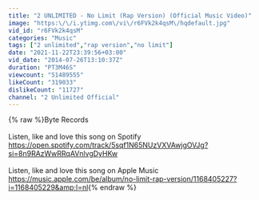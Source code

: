 ```yaml
---
title: "2 UNLIMITED - No Limit (Rap Version) (Official Music Video)"
image: "https:\/\/i.ytimg.com\/vi\/r6FVk2k4qsM\/hqdefault.jpg"
vid_id: "r6FVk2k4qsM"
categories: "Music"
tags: ["2 unlimited","rap version","no limit"]
date: "2021-11-22T23:39:56+03:00"
vid_date: "2014-07-26T13:10:37Z"
duration: "PT3M46S"
viewcount: "51489555"
likeCount: "319033"
dislikeCount: "11727"
channel: "2 Unlimited Official"
---
```

{% raw %}Byte Records<br /><br />Listen, like and love this song on Spotify<br /><a rel="nofollow" target="blank" href="https://open.spotify.com/track/5sqf1N65NUzVXVAwjgOVJg?si=8n9RAzWwRRqAVnlvgDyHKw">https://open.spotify.com/track/5sqf1N65NUzVXVAwjgOVJg?si=8n9RAzWwRRqAVnlvgDyHKw</a><br /><br />Listen, like and love this song on Apple Music<br /><a rel="nofollow" target="blank" href="https://music.apple.com/be/album/no-limit-rap-version/1168405227?i=1168405229&amp;l=nl">https://music.apple.com/be/album/no-limit-rap-version/1168405227?i=1168405229&amp;l=nl</a>{% endraw %}
